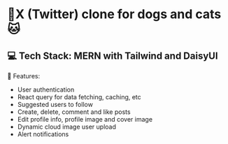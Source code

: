 # :dog:X (Twitter) clone for dogs and cats:cat:

## :computer: Tech Stack: MERN with Tailwind and DaisyUI

:notebook: Features:

- User authentication
- React query for data fetching, caching, etc
- Suggested users to follow
- Create, delete, comment and like posts
- Edit profile info, profile image and cover image
- Dynamic cloud image user upload
- Alert notifications
